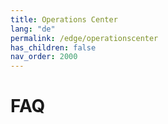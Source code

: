 ```yaml
---
title: Operations Center
lang: "de"
permalink: /edge/operationscenter
has_children: false
nav_order: 2000
---
```


# FAQ
